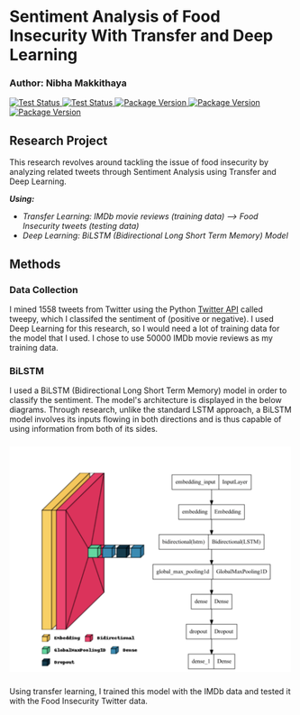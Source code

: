 # **Sentiment Analysis of Food Insecurity With Transfer and Deep Learning**

### **Author:** Nibha Makkithaya

</p>
<p align="left">
<a href="https://www.tweepy.org/">
    <img src="https://img.shields.io/badge/powered%20by-tweepy-blue" alt="Test Status">
</a>
<a href="https://github.com/keras-team/keras">
    <img src="https://img.shields.io/badge/powered%20by-keras-brightgreen" alt="Test Status">
</a>
<a href="https://matplotlib.org">
    <img src="https://img.shields.io/badge/powered%20by-matplotlib-brightgreen" alt="Package Version">
</a>
<a href="https://www.nltk.org">
    <img src="https://img.shields.io/badge/powered%20by-nltk-brightgreen" alt="Package Version">
</a>
<a href="https://pypi.org/project/wordcloud/">
    <img src="https://img.shields.io/badge/powered%20by-wordcloud-brightgreen" alt="Package Version">
</a>
</p>

## Research Project

This research revolves around tackling the issue of food insecurity by analyzing related tweets through Sentiment Analysis using Transfer and Deep Learning.

**_Using:_**

- _Transfer Learning: IMDb movie reviews (training data) --> Food Insecurity tweets (testing data)_
- _Deep Learning: BiLSTM (Bidirectional Long Short Term Memory) Model_

## Methods

### Data Collection

I mined 1558 tweets from Twitter using the Python <a href="https://www.tweepy.org/">Twitter API</a> called tweepy, which I classifed the sentiment of (positive or negative). I used Deep Learning for this research, so I would need a lot of training data for the model that I used. I chose to use 50000 IMDb movie reviews as my training data.

### BiLSTM

I used a BiLSTM (Bidirectional Long Short Term Memory) model in order to classify the sentiment. The model's architecture is displayed in the below diagrams. Through research, unlike the standard LSTM approach, a BiLSTM model involves its inputs flowing in both directions and is thus capable of using information from both of its sides.

###

<img src="figures/model_pics/BiLSTM_model.png" width=500, height=400>

###

Using transfer learning, I trained this model with the IMDb data and tested it with the Food Insecurity Twitter data.
